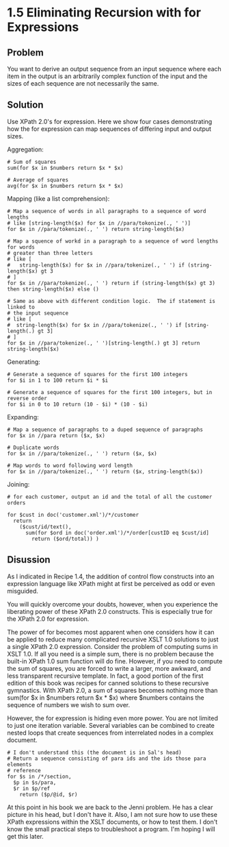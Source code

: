 # 1.5 Eliminating Recursion with for Expressions

## Problem

You want to derive an output sequence from an input sequence where each
item in the output is an arbitrarily complex function of the input and the sizes
of each sequence are not necessarily the same.

## Solution

Use XPath 2.0's for expression.  Here we show four cases demonstrating how the
for expression can map sequences of differing input and output sizes.

Aggregation:

```
# Sum of squares
sum(for $x in $numbers return $x * $x)

# Average of squares
avg(for $x in $numbers return $x * $x)

```

Mapping (like a list comprehension):

```
# Map a sequence of words in all paragraphs to a sequence of word lengths
# like [string-length($x) for $x in //para/tokonize(., ' ')]
for $x in //para/tokenize(., ' ') return string-length($x)

# Map a squence of workd in a paragraph to a sequence of word lengths for words
# greater than three letters
# like [
#   string-length($x) for $x in //para/tokenize(., ' ') if (string-length($x) gt 3
# ]
for $x in //para/tokenize(., ' ') return if (string-length($x) gt 3) then string-length($x) else ()

# Same as above with different condition logic.  The if statement is linked to
# the input sequence
# like [
#  string-length($x) for $x in //para/tokenize(., ' ') if [string-length(.) gt 3]
# ]
for $x in //para/tokenize(., ' ')[string-length(.) gt 3] return string-length($x)
```

Generating:

```
# Generate a sequence of squares for the first 100 integers
for $i in 1 to 100 return $i * $i

# Generate a sequence of squares for the first 100 integers, but in reverse order
for $i in 0 to 10 return (10 - $i) * (10 - $i)

```

Expanding:

```
# Map a sequence of paragraphs to a duped sequence of paragraphs
for $x in //para return ($x, $x)

# Duplicate words
for $x in //para/tokenize(., ' ') return ($x, $x)

# Map words to word following word length
for $x in //para/tokenize(., ' ') return ($x, string-length($x))

```

Joining:

```
# for each customer, output an id and the total of all the customer orders

for $cust in doc('customer.xml')/*/customer
  return
    ($cust/id/text(),
      sum(for $ord in doc('order.xml')/*/order[custID eq $cust/id]
        return ($ord/total)) )

```

## Disussion

As I indicated in Recipe 1.4, the addition of control flow constructs into an
expression language like XPath might at first be perceived as odd or even misguided.

You will quickly overcome your doubts, however, when you experience the liberating
power of these XPath 2.0 constructs. This is especially true for the XPath 2.0
for expression.

The power of for becomes most apparent when one considers how it can be applied
to reduce many complicated recursive XSLT 1.0 solutions to just a single XPath
2.0 expression. Consider the problem of computing sums in XSLT 1.0. If all you
need is a simple sum, there is no problem because the built-in XPath 1.0 sum
function will do fine. However, if you need to compute the sum of squares, you
are forced to write a larger, more awkward, and less transparent recursive
template. In fact, a good portion of the first edition of this book was recipes
for canned solutions to these recursive gymnastics. With XPath 2.0, a sum of
squares becomes nothing more than sum(for $x in $numbers return $x * $x) where
$numbers contains the sequence of numbers we wish to sum over.

However, the for expression is hiding even more power. You are not limited to
just one iteration variable. Several variables can be combined to create nested
loops that create sequences from interrelated nodes in a complex document.

```
# I don't understand this (the document is in Sal's head)
# Return a sequence consisting of para ids and the ids those para elements
# reference
for $s in /*/section,
  $p in $s/para,
  $r in $p/ref
    return ($p/@id, $r)
```

At this point in his book we are back to the Jenni problem.  He has a clear
picture in his head, but I don't have it.  Also, I am not sure how to use these
XPath expressions within the XSLT documents, or how to test them.  I don't know
the small practical steps to troubleshoot a program.  I'm hoping I will get this
later.

